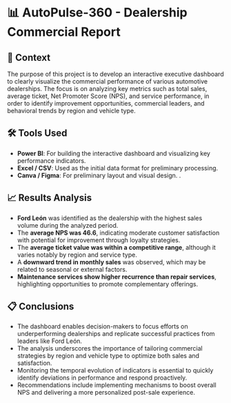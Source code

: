 # 📊 AutoPulse-360 - Dealership Commercial Report

## 📝 Context
The purpose of this project is to develop an interactive executive dashboard to clearly visualize the commercial performance of various automotive dealerships. The focus is on analyzing key metrics such as total sales, average ticket, Net Promoter Score (NPS), and service performance, in order to identify improvement opportunities, commercial leaders, and behavioral trends by region and vehicle type.

## 🛠️ Tools Used
- **Power BI**: For building the interactive dashboard and visualizing key performance indicators.
- **Excel / CSV**: Used as the initial data format for preliminary processing.
- **Canva / Figma**: For preliminary layout and visual design.
.

## 📈 Results Analysis
- **Ford León** was identified as the dealership with the highest sales volume during the analyzed period.
- The **average NPS was 46.6**, indicating moderate customer satisfaction with potential for improvement through loyalty strategies.
- The **average ticket value was within a competitive range**, although it varies notably by region and service type.
- A **downward trend in monthly sales** was observed, which may be related to seasonal or external factors.
- **Maintenance services show higher recurrence than repair services**, highlighting opportunities to promote complementary offerings.

## 📋 Conclusions
- The dashboard enables decision-makers to focus efforts on underperforming dealerships and replicate successful practices from leaders like Ford León.
- The analysis underscores the importance of tailoring commercial strategies by region and vehicle type to optimize both sales and satisfaction.
- Monitoring the temporal evolution of indicators is essential to quickly identify deviations in performance and respond proactively.
- Recommendations include implementing mechanisms to boost overall NPS and delivering a more personalized post-sale experience.
